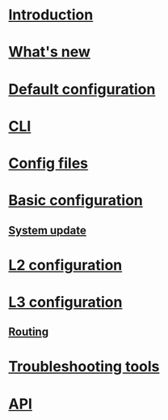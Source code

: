 # [Introduction](index.md)
# [What's new](news.md)
# [Default configuration](default-config.md)
# [CLI](cli/netc-cli.md)
# [Config files](system/system-config.md)
# [Basic configuration](system/basics.md)
## [System update](system/system-update.md)
# [L2 configuration](l2/l2-config.md)
# [L3 configuration](l3/l3-basics.md)
## [Routing](l3/l3-advanced.md)
# [Troubleshooting tools](tools/tshoot.md)
# [API](api/api.md)

